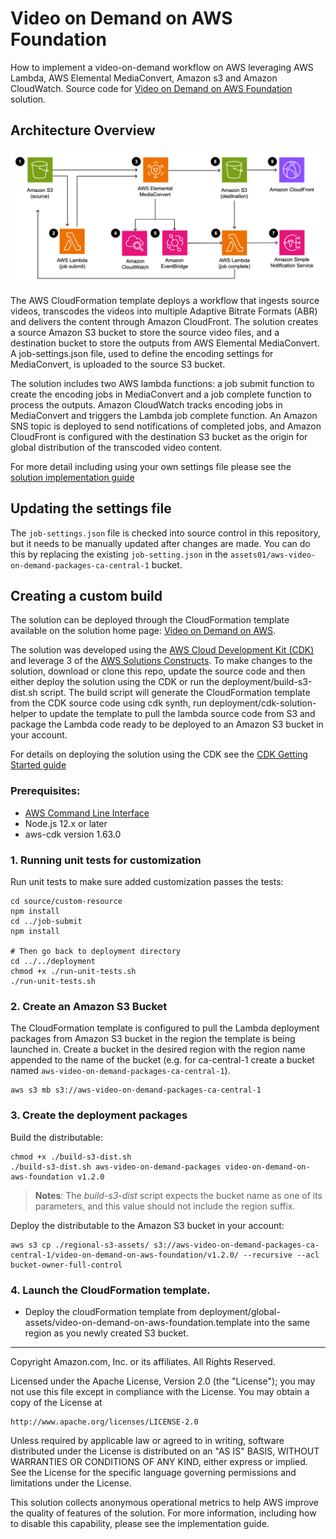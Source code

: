 # Video on Demand on AWS Foundation

How to implement a video-on-demand workflow on AWS leveraging AWS Lambda, AWS Elemental MediaConvert, Amazon s3 and Amazon CloudWatch. Source code for [Video on Demand on AWS Foundation](https://aws.amazon.com/solutions/video-on-demand-on-aws/) solution.

## Architecture Overview

![Architecture](architecture.png)

The AWS CloudFormation template deploys a workflow that ingests source videos, transcodes the videos into multiple Adaptive Bitrate Formats (ABR) and delivers the content through Amazon CloudFront. The solution creates a source Amazon S3 bucket to store the source video files, and a destination bucket to store the outputs from AWS Elemental MediaConvert. A job-settings.json file, used to define the encoding settings for MediaConvert, is uploaded to the source S3 bucket.

The solution includes two AWS lambda functions: a job submit function to create the encoding jobs in MediaConvert and a job complete function to process the outputs. Amazon CloudWatch tracks encoding jobs in MediaConvert and triggers the Lambda job complete function. An Amazon SNS topic is deployed to send notifications of completed jobs, and Amazon CloudFront is configured with the destination S3 bucket as the origin for global distribution of the transcoded video content.

For more detail including using your own settings file please see the [solution implementation guide](https://docs.aws.amazon.com/solutions/latest/video-on-demand-on-aws-foundation/welcome.html)

## Updating the settings file

The `job-settings.json` file is checked into source control in this repository, but it needs to be manually updated after changes are made. You can do this by replacing the existing `job-setting.json` in the `assets01/aws-video-on-demand-packages-ca-central-1` bucket.

## Creating a custom build

The solution can be deployed through the CloudFormation template available on the solution home page: [Video on Demand on AWS](https://aws.amazon.com/solutions/video-on-demand-on-aws/).

The solution was developed using the [AWS Cloud Development Kit (CDK)](https://docs.aws.amazon.com/cdk/latest/guide/home.html) and leverage 3 of the [AWS Solutions Constructs](https://docs.aws.amazon.com/solutions/latest/constructs/welcome.html). To make changes to the solution, download or clone this repo, update the source code and then either deploy the solution using the CDK or run the deployment/build-s3-dist.sh script. The build script will generate the CloudFormation template from the CDK source code using cdk synth, run deployment/cdk-solution-helper to update the template to pull the lambda source code from S3 and package the Lambda code ready to be deployed to an Amazon S3 bucket in your account.

For details on deploying the solution using the CDK see the [CDK Getting Started guide](https://docs.aws.amazon.com/cdk/latest/guide/hello_world.html)

### Prerequisites:

- [AWS Command Line Interface](https://aws.amazon.com/cli/)
- Node.js 12.x or later
- aws-cdk version 1.63.0

### 1. Running unit tests for customization

Run unit tests to make sure added customization passes the tests:

```
cd source/custom-resource
npm install
cd ../job-submit
npm install

# Then go back to deployment directory
cd ../../deployment
chmod +x ./run-unit-tests.sh
./run-unit-tests.sh
```

### 2. Create an Amazon S3 Bucket

The CloudFormation template is configured to pull the Lambda deployment packages from Amazon S3 bucket in the region the template is being launched in. Create a bucket in the desired region with the region name appended to the name of the bucket (e.g. for ca-central-1 create a bucket named `aws-video-on-demand-packages-ca-central-1`).

```
aws s3 mb s3://aws-video-on-demand-packages-ca-central-1
```

### 3. Create the deployment packages

Build the distributable:

```
chmod +x ./build-s3-dist.sh
./build-s3-dist.sh aws-video-on-demand-packages video-on-demand-on-aws-foundation v1.2.0
```

> **Notes**: The _build-s3-dist_ script expects the bucket name as one of its parameters, and this value should not include the region suffix.

Deploy the distributable to the Amazon S3 bucket in your account:

```
aws s3 cp ./regional-s3-assets/ s3://aws-video-on-demand-packages-ca-central-1/video-on-demand-on-aws-foundation/v1.2.0/ --recursive --acl bucket-owner-full-control
```

### 4. Launch the CloudFormation template.

- Deploy the cloudFormation template from deployment/global-assets/video-on-demand-on-aws-foundation.template into the same region as you newly created S3 bucket.

---

Copyright Amazon.com, Inc. or its affiliates. All Rights Reserved.

Licensed under the Apache License, Version 2.0 (the "License");
you may not use this file except in compliance with the License.
You may obtain a copy of the License at

    http://www.apache.org/licenses/LICENSE-2.0

Unless required by applicable law or agreed to in writing, software
distributed under the License is distributed on an "AS IS" BASIS,
WITHOUT WARRANTIES OR CONDITIONS OF ANY KIND, either express or implied.
See the License for the specific language governing permissions and
limitations under the License.

This solution collects anonymous operational metrics to help AWS improve the quality of features of the solution. For more information, including how to disable this capability, please see the implementation guide.

